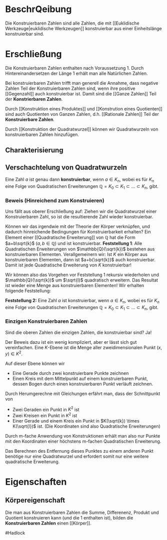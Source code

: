 # BeschrQeibung
Die Konstruierbaren Zahlen sind alle Zahlen, die mit [[Euklidische Werkzeuge|euklidische Werkzeugen]] konstruierbar aus einer Einheitslänge konstruierbar sind.

# Erschließung
Die Konstruierbaren Zahlen enthalten nach Voraussetzung 1.
Durch Hintereinandersetzen der Länge 1 erhält man alle Natürlichen Zahlen.

Bei konstruierbaren Zahlen trifft man generell die Annahme, dass negative Zahlen Teil der Konstruierbaren Zahlen sind, wenn ihre positive [[Gegenzahl]] auch konstruierbar ist.
Damit sind die [[Ganze Zahlen]] Teil der **Konstrierbaren Zahlen**.


Durch [[Konstruktion eines Produktes]] und [[Konstrution eines Quotienten]] sind auch Quotienten von Ganzen Zahlen, d.h. [[Rationale Zahlen]] Teil der **Konstruierbare Zahlen**. 

Durch [[Konstruktion der Quadratwurzel]] können wir Quadratwurzeln von konstruierbaren Zahlen hinzufügen.

## Charakterisierung
##  Verschachtelung von Quadratwurzeln
Eine Zahl $a$ ist genau dann **konstruierbar**, wenn $a \in K_n$, wobei es für $K_n$ eine Folge von Quadratischen Erweiterungen $\mathbb{Q} = K_0 \subset K_1 \subset ... \subset K_n$, gibt. 

### Beweis (Hinreichend zum Konstruieren)
Uns fällt aus oberer Erschließung auf: Ziehen wir die Quadratwurzel einer Konstruierbaren Zahl, so ist die resultierende Zahl wieder konstruierbar.

 Können wir das irgendwie mit der Theorie der Körper verknüpfen, und dadurch hinreichende Bedingungen für Konstruierbarkeit erhalten?
 Ein Element einer [[Quadratische Erweiterung]] von $\mathbb{Q}$ hat die Form $a+b\sqrt{k}$ ($a, b \in \mathbb{Q}$) und ist konstruierbar.
**Feststellung 1**: Alle Quadratischen Erweiterungen von $\mathbb{Q}(\sqrt{k})$ bestehen aus konstruierbaren Elementen.
Verallgemeinern wir: Ist $K$ ein Körper aus konstruierbaren Elementen, dann ist $a+b{\sqrt{k}}$ auch konstruierbar. Damit ist jede Quadratische Erweiterung von $K$ konstruierbar!

Wir können also das Vorgehen vor Feststellung 1 rekursiv wiederholen und $\mathbb{Q}(\sqrt{k})$ um $\sqrt{l}$ quadratisch erweitern. Das Resultat ist wieder eine Menge aus konstruierbaren Elementen!
Wir erhalten folgende Feststellung:

**Feststellung 2:** Eine Zahl $a$ ist konstruierbar, wenn $a \in K_n$, wobei es für $K_n$ eine Folge von Quadratischen Erweiterungen $\mathbb{Q} = K_0 \subset K_1 \subset ... \subset K_n$, gibt. 

### Einzigen Konstruierbaren Zahlen
Sind die oberen Zahlen die einzigen Zahlen, die konstruierbar sind? Ja!

Der Beweis dazu ist ein wenig kompliziert, aber er lässt sich gut vereinfachen.
Eine $K$-Ebene ist die Menge aller zweidimensionalen Punkt $(x, y) \in K^2$.

Auf dieser Ebene können wir
- Eine Gerade durch zwei konstruierbare Punkte zeichnen
- Einen Kreis mit dem Mittelpunkt auf einem konstruierbaren Punkt, dessen Bogen durch einen konstruierbaren Punkt verläuft zeichnen.

Durch Herumgerechne mit Gleichungen erfährt man, dass der Schnittpunkt von
- Zwei Geraden ein Punkt in $K^2$ ist
- Zwei Kreisen ein Punkt in $K^2$ ist
- Einer Gerade und einem Kreis ein Punkt in $K(\sqrt{k}) \times K(\sqrt{l})$ ist. (Die Koordinaten sind also Quadratische Erweiterungen)

Durch m-fache Anwendung von Konstruktionen erhält man also nur Punkte mit den Koordinaten einer höchstens m-fachen Quadratischen Erweiterung.

Das Berechnen des Entfernung dieses Punktes zu einem anderen Punkt benötige nur eine Quadratwurzel und erfordert somit nur eine weitere quadratische Erweiterung.

# Eigenschaften
## Körpereigenschaft
Die man aus Konstruierbaren Zahlen die Summe, Differenenz, Produkt und Quotient konstruieren kann (und die 1 enthalten ist), bilden die **Konstruierbaren Zahlen** einen [[Körper]].



#Hadlock